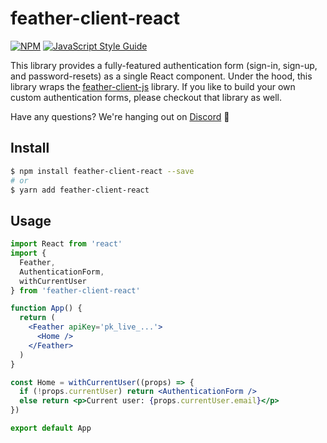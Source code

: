 # feather-client-react

[![NPM](https://img.shields.io/npm/v/feather-client-react.svg)](https://www.npmjs.com/package/feather-client-react) [![JavaScript Style Guide](https://img.shields.io/badge/code_style-standard-brightgreen.svg)](https://standardjs.com)

This library provides a fully-featured authentication form (sign-in, sign-up, and password-resets) as a single React component. Under the hood, this library wraps the [feather-client-js](https://github.com/feather-id/feather-client-js) library. If you like to build your own custom authentication forms, please checkout that library as well.

Have any questions? We're hanging out on [Discord](https://discord.gg/S55amqV) 👋

## Install

```sh
$ npm install feather-client-react --save
# or
$ yarn add feather-client-react
```

## Usage

```jsx
import React from 'react'
import {
  Feather,
  AuthenticationForm,
  withCurrentUser
} from 'feather-client-react'

function App() {
  return (
    <Feather apiKey='pk_live_...'>
      <Home />
    </Feather>
  )
}

const Home = withCurrentUser((props) => {
  if (!props.currentUser) return <AuthenticationForm />
  else return <p>Current user: {props.currentUser.email}</p>
})

export default App
```
